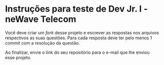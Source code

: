 # Instruções para teste de Dev Jr. I - neWave Telecom

Você deve criar um *fork* desse projeto e escrever as respostas nos arquivos respectivos as suas questões. Para cada resposta deve ter pelo menos 1 *commit* com a resolução da questão.

Ao finalizar, envie o link do seu repositório para o e-mail que lhe enviou esse projeto.
